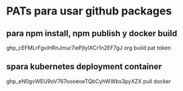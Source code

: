 # PATs para usar github packages

## para npm install, npm publish y docker build
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 org build pat token

## spara kubernetes deployment container
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 pull docker

